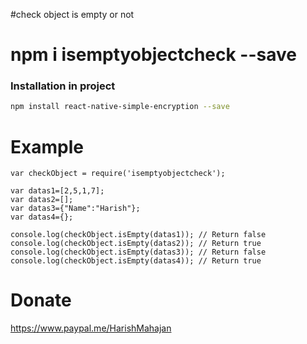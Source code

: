 #check object is empty or not

# npm i isemptyobjectcheck --save

### Installation in project
```bash
npm install react-native-simple-encryption --save
```

# Example
```
var checkObject = require('isemptyobjectcheck');

var datas1=[2,5,1,7];
var datas2=[];
var datas3={"Name":"Harish"};
var datas4={};

console.log(checkObject.isEmpty(datas1)); // Return false
console.log(checkObject.isEmpty(datas2)); // Return true
console.log(checkObject.isEmpty(datas3)); // Return false
console.log(checkObject.isEmpty(datas4)); // Return true
````

# Donate

https://www.paypal.me/HarishMahajan